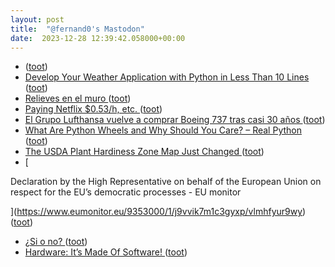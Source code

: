 ```yaml
---
layout: post
title:  "@fernand0's Mastodon"
date:  2023-12-28 12:39:42.058000+00:00
---
```

*  [ ](https://mas.to/@purcola) ([toot](https://mastodon.social/@fernand0/111658086043291493))
*  [Develop Your Weather Application with Python in Less Than 10 Lines ](https://towardsdatascience.com/develop-your-weather-application-with-python-in-less-than-10-lines-6d092c6dcbc) ([toot](https://mastodon.social/@fernand0/111658056532727822))
*  [Relieves en el muro ](https://www.flickr.com/photos/fernand0/53388051239) ([toot](https://mastodon.social/@fernand0/111657847885154291))
*  [Paying Netflix $0.53/h, etc. ](https://taylor.town/dollar-per-hou) ([toot](https://mastodon.social/@fernand0/111657822579094045))
*  [El Grupo Lufthansa vuelve a comprar Boeing 737 tras casi 30 años ](https://www.microsiervos.com/archivo/aerotrastorno/lufthansa-vuelve-boine-737-casi-30-anos.htm) ([toot](https://mastodon.social/@fernand0/111657620544310174))
*  [What Are Python Wheels and Why Should You Care? – Real Python ](https://realpython.com/python-wheels) ([toot](https://mastodon.social/@fernand0/111657319806946774))
*  [The USDA Plant Hardiness Zone Map Just Changed ](https://lifehacker.com/home/usda-plant-hardiness-zone-map-change) ([toot](https://mastodon.social/@fernand0/111655656849951330))
*  [

Declaration by the High Representative on behalf of the European Union on respect for the EU’s democratic processes - EU monitor

 ](https://www.eumonitor.eu/9353000/1/j9vvik7m1c3gyxp/vlmhfyur9wy) ([toot](https://mastodon.social/@fernand0/111653882381267165))
*  [¿Si o no? ](https://avecesunafoto.wordpress.com/2023/12/27/si-o-no) ([toot](https://mastodon.social/@fernand0/111653708104876628))
*  [Hardware: It’s Made Of Software! ](https://hackaday.com/2023/12/23/hardware-its-made-of-software) ([toot](https://mastodon.social/@fernand0/111653612698729768))

